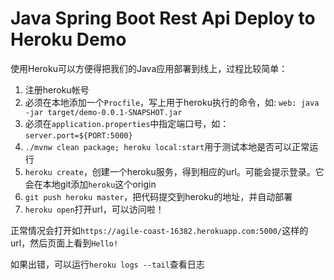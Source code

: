 Java Spring Boot Rest Api Deploy to Heroku Demo
==============================

使用Heroku可以方便得把我们的Java应用部署到线上，过程比较简单：

1. 注册heroku帐号
2. 必须在本地添加一个`Procfile`，写上用于heroku执行的命令，如: `web: java -jar target/demo-0.0.1-SNAPSHOT.jar`
3. 必须在`application.properties`中指定端口号，如：`server.port=${PORT:5000}`
3. `./mvnw clean package; heroku local:start`用于测试本地是否可以正常运行
4. `heroku create`，创建一个heroku服务，得到相应的url。可能会提示登录。它会在本地git添加`heroku`这个origin
5. `git push heroku master`，把代码提交到heroku的地址，并自动部署
6. `heroku open`打开url，可以访问啦！

正常情况会打开如`https://agile-coast-16382.herokuapp.com:5000/`这样的url，然后页面上看到`Hello!`

如果出错，可以运行`heroku logs --tail`查看日志
